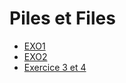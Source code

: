 # Piles et Files
* [EXO1](https://notebook.basthon.fr/?from=https://raw.githubusercontent.com/thfruchart/tnsi/main/06/ExoPython1.ipynb)
* [EXO2](https://notebook.basthon.fr/?from=https://raw.githubusercontent.com/thfruchart/tnsi/main/06/ExoPython2.ipynb)
* [Exercice 3 et 4](https://notebook.basthon.fr/?from=https://raw.githubusercontent.com/thfruchart/tnsi/main/06/EXOS_Pile_File.ipynb)
